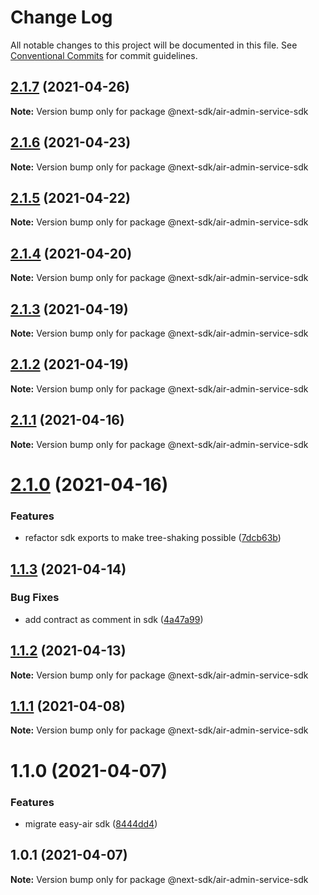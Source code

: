 # Change Log

All notable changes to this project will be documented in this file.
See [Conventional Commits](https://conventionalcommits.org) for commit guidelines.

## [2.1.7](https://github.com/easyops-cn/next-providers/compare/@next-sdk/air-admin-service-sdk@2.1.6...@next-sdk/air-admin-service-sdk@2.1.7) (2021-04-26)

**Note:** Version bump only for package @next-sdk/air-admin-service-sdk

## [2.1.6](https://github.com/easyops-cn/next-providers/compare/@next-sdk/air-admin-service-sdk@2.1.5...@next-sdk/air-admin-service-sdk@2.1.6) (2021-04-23)

**Note:** Version bump only for package @next-sdk/air-admin-service-sdk

## [2.1.5](https://github.com/easyops-cn/next-providers/compare/@next-sdk/air-admin-service-sdk@2.1.4...@next-sdk/air-admin-service-sdk@2.1.5) (2021-04-22)

**Note:** Version bump only for package @next-sdk/air-admin-service-sdk

## [2.1.4](https://github.com/easyops-cn/next-providers/compare/@next-sdk/air-admin-service-sdk@2.1.3...@next-sdk/air-admin-service-sdk@2.1.4) (2021-04-20)

**Note:** Version bump only for package @next-sdk/air-admin-service-sdk

## [2.1.3](https://github.com/easyops-cn/next-providers/compare/@next-sdk/air-admin-service-sdk@2.1.2...@next-sdk/air-admin-service-sdk@2.1.3) (2021-04-19)

**Note:** Version bump only for package @next-sdk/air-admin-service-sdk

## [2.1.2](https://github.com/easyops-cn/next-providers/compare/@next-sdk/air-admin-service-sdk@2.1.1...@next-sdk/air-admin-service-sdk@2.1.2) (2021-04-19)

**Note:** Version bump only for package @next-sdk/air-admin-service-sdk

## [2.1.1](https://github.com/easyops-cn/next-providers/compare/@next-sdk/air-admin-service-sdk@2.1.0...@next-sdk/air-admin-service-sdk@2.1.1) (2021-04-16)

**Note:** Version bump only for package @next-sdk/air-admin-service-sdk

# [2.1.0](https://github.com/easyops-cn/next-providers/compare/@next-sdk/air-admin-service-sdk@1.1.3...@next-sdk/air-admin-service-sdk@2.1.0) (2021-04-16)

### Features

- refactor sdk exports to make tree-shaking possible ([7dcb63b](https://github.com/easyops-cn/next-providers/commit/7dcb63bad6a7e6357c1c14ce9cf3ff9152c0c632))

## [1.1.3](https://github.com/easyops-cn/next-providers/compare/@next-sdk/air-admin-service-sdk@1.1.2...@next-sdk/air-admin-service-sdk@1.1.3) (2021-04-14)

### Bug Fixes

- add contract as comment in sdk ([4a47a99](https://github.com/easyops-cn/next-providers/commit/4a47a99b3ed7f3a366ba64121b71d9f27d07148d))

## [1.1.2](https://github.com/easyops-cn/next-providers/compare/@next-sdk/air-admin-service-sdk@1.1.1...@next-sdk/air-admin-service-sdk@1.1.2) (2021-04-13)

**Note:** Version bump only for package @next-sdk/air-admin-service-sdk

## [1.1.1](https://github.com/easyops-cn/next-providers/compare/@next-sdk/air-admin-service-sdk@1.1.0...@next-sdk/air-admin-service-sdk@1.1.1) (2021-04-08)

**Note:** Version bump only for package @next-sdk/air-admin-service-sdk

# 1.1.0 (2021-04-07)

### Features

- migrate easy-air sdk ([8444dd4](https://github.com/easyops-cn/next-providers/commit/8444dd49781a24e06d34d1b2581299030978e1c9))

## 1.0.1 (2021-04-07)

**Note:** Version bump only for package @next-sdk/air-admin-service-sdk
